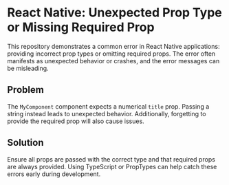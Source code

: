 # React Native: Unexpected Prop Type or Missing Required Prop

This repository demonstrates a common error in React Native applications: providing incorrect prop types or omitting required props.  The error often manifests as unexpected behavior or crashes, and the error messages can be misleading.

## Problem

The `MyComponent` component expects a numerical `title` prop. Passing a string instead leads to unexpected behavior.  Additionally, forgetting to provide the required prop will also cause issues.

## Solution

Ensure all props are passed with the correct type and that required props are always provided. Using TypeScript or PropTypes can help catch these errors early during development.
